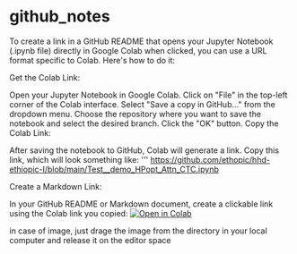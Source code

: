# github_notes
To create a link in a GitHub README that opens your Jupyter Notebook (.ipynb file) directly in Google Colab when clicked, you can use a URL format specific to Colab. Here's how to do it:

Get the Colab Link:

Open your Jupyter Notebook in Google Colab.
Click on "File" in the top-left corner of the Colab interface.
Select "Save a copy in GitHub..." from the dropdown menu.
Choose the repository where you want to save the notebook and select the desired branch.
Click the "OK" button.
Copy the Colab Link:

After saving the notebook to GitHub, Colab will generate a link. Copy this link, which will look something like:
''' https://github.com/ethopic/hhd-ethiopic-I/blob/main/Test__demo_HPopt_Attn_CTC.ipynb

Create a Markdown Link:

In your GitHub README or Markdown document, create a clickable link using the Colab link you copied:
[![Open in Colab](https://colab.research.google.com/assets/colab-badge.svg)](https://github.com/ethopic/hhd-ethiopic-I/blob/main/Test__demo_HPopt_Attn_CTC.ipynb)

in case of image, just drage the image from the directory in your local computer and release it on the editor space
